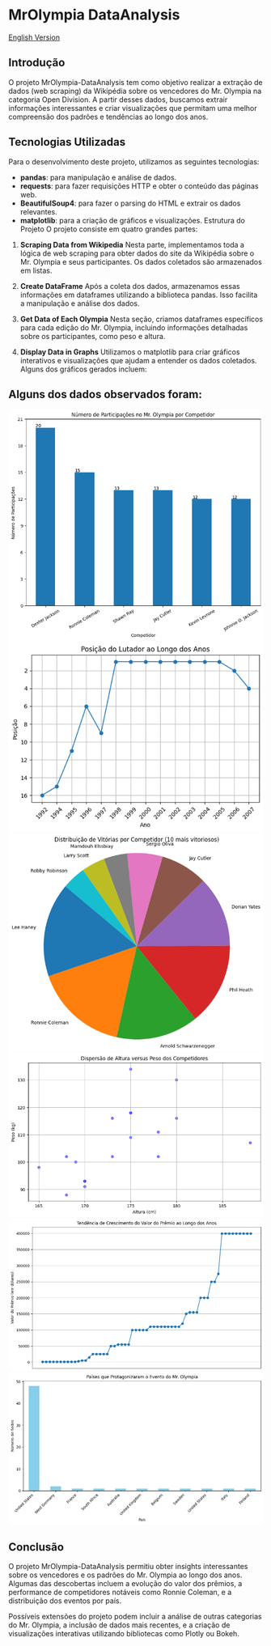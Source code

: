 # MrOlympia DataAnalysis

[English Version](README_EN.md)

## Introdução
O projeto MrOlympia-DataAnalysis tem como objetivo realizar a extração de dados (web scraping) da Wikipédia sobre os vencedores do Mr. Olympia na categoria Open Division. A partir desses dados, buscamos extrair informações interessantes e criar visualizações que permitam uma melhor compreensão dos padrões e tendências ao longo dos anos.

## Tecnologias Utilizadas
Para o desenvolvimento deste projeto, utilizamos as seguintes tecnologias:

* **pandas**: para manipulação e análise de dados.
* **requests**: para fazer requisições HTTP e obter o conteúdo das páginas web.
* **BeautifulSoup4**: para fazer o parsing do HTML e extrair os dados relevantes.
* **matplotlib**: para a criação de gráficos e visualizações.
Estrutura do Projeto
O projeto consiste em quatro grandes partes:

1. **Scraping Data from Wikipedia**
Nesta parte, implementamos toda a lógica de web scraping para obter dados do site da Wikipédia sobre o Mr. Olympia e seus participantes. Os dados coletados são armazenados em listas.

2. **Create DataFrame**
Após a coleta dos dados, armazenamos essas informações em dataframes utilizando a biblioteca pandas. Isso facilita a manipulação e análise dos dados.

3. **Get Data of Each Olympia**
Nesta seção, criamos dataframes específicos para cada edição do Mr. Olympia, incluindo informações detalhadas sobre os participantes, como peso e altura.

4. **Display Data in Graphs**
Utilizamos o matplotlib para criar gráficos interativos e visualizações que ajudam a entender os dados coletados. Alguns dos gráficos gerados incluem:

## Alguns dos dados observados foram:

![graph](images/data1.png "Participações Mr Olympia")
![graph](images/data2.png "Posições de Ronne Coleman")
![graph](images/data3.png "Distribuição de Vitórias")
![graph](images/data4.png "Dispersão de peso x altura")
![graph](images/data5.png "Tendência de crecimento de prêmio")
![graph](images/data6.png "Países sediaram evento")

## Conclusão
O projeto MrOlympia-DataAnalysis permitiu obter insights interessantes sobre os vencedores e os padrões do Mr. Olympia ao longo dos anos. Algumas das descobertas incluem a evolução do valor dos prêmios, a performance de competidores notáveis como Ronnie Coleman, e a distribuição dos eventos por país.

Possíveis extensões do projeto podem incluir a análise de outras categorias do Mr. Olympia, a inclusão de dados mais recentes, e a criação de visualizações interativas utilizando bibliotecas como Plotly ou Bokeh.
